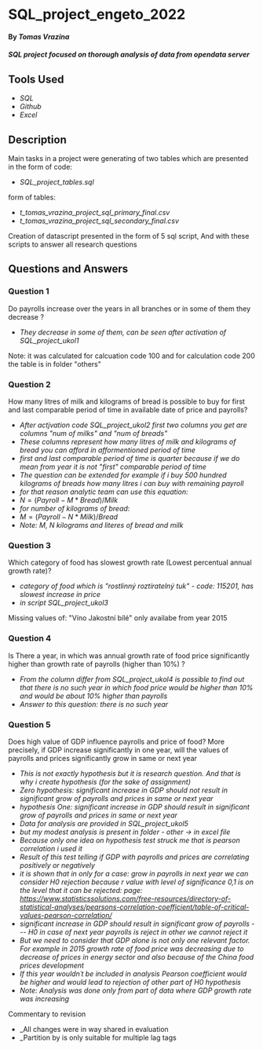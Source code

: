 # SQL_project_engeto_2022

#### By _Tomas Vrazina_

#### _SQL project focused on thorough analysis of data from opendata server_

## Tools Used

* _SQL_
* _Github_
* _Excel_

## Description

Main tasks in a project were generating of two tables which are presented in the
  form of code:
  * _SQL_project_tables.sql_
  
  form of tables:
  * _t_tomas_vrazina_project_sql_primary_final.csv_
  * _t_tomas_vrazina_project_sql_secondary_final.csv_

Creation of datascript presented in the form of 5 sql script, And with these scripts to answer all research questions

## Questions and Answers

### Question 1
Do payrolls increase over the years in all branches or in some of them they decrease ? 
  
* _They decrease in some of them, can be seen after activation of SQL_project_ukol1_ 

Note: it was calculated for calcuation code 100 and for calculation code 200 the table is in folder "others"

### Question 2
How many litres of milk and kilograms of bread is possible to buy for first and last comparable period of time in available date of price and payrolls?

* _After actjvation code SQL_project_ukol2 first two columns you get are columns "num of milks" and "num of breads"_ 
* _These columns represent how many litres of milk and kilograms of bread you can afford in afformentioned period of time_
* _first and last comparable period of time is quarter because if we do mean from year it is not "first" comparable period of time_ 
* _The question can be extended for example if i buy 500 hundred kilograms of breads how many litres i can buy with remaining payroll_
* _for that reason analytic team can use this equation:_
* $N=(Payroll-M*Bread)/Milk$ 
* _for number of kilograms of bread_:
* $M=(Payroll-N*Milk)/Bread$ 
* _Note: M, N kilograms and literes of bread and milk_

### Question 3
Which category of food has slowest growth rate (Lowest percentual annual growth rate)?
* _category of food which is "rostlinný roztíratelný tuk" - code: 115201, has slowest increase in price_
* _in script SQL_project_ukol3_

Missing values of: "Víno Jakostní bílé" only availabe from year 2015

### Question 4 
Is There a year, in which was annual growth rate of food price significantly higher than growth rate of payrolls (higher than 10%) ?

* _From the column differ from SQL_project_ukol4 is possible to find out that there is no such year in which food price would be higher than 10% and would be about 10% higher than payrolls_
* _Answer to this question: there is no such year_

### Question 5
Does high value of GDP influence payrolls and price of food? More precisely, if GDP increase significantly in one year, will the values of payrolls and prices significantly grow in same or next year  

* _This is not exactly hypothesis but it is research question. And that is why i create hypothesis (for the sake of assignment)_
* _Zero hypothesis: significant increase in GDP should not result in significant grow of payrolls and prices in same or next year_ 
* _hypothesis One: significant increase in GDP should result in significant grow of payrolls and prices in same or next year_ 
* _Data for analysis are provided in SQL_project_ukol5_
* _but my modest analysis is present in folder - other -> in excel file_
* _Because only one idea on hypothesis test struck me that is pearson correlation i used it_
* _Result of this test telling if GDP with payrolls and prices are correlating positively or negatively_
* _it is shown that in only for a case: grow in payrolls in next year we can consider H0 rejection because r value with level of significance 0,1 is on the level that it can be rejected: page: https://www.statisticssolutions.com/free-resources/directory-of-statistical-analyses/pearsons-correlation-coefficient/table-of-critical-values-pearson-correlation/_
* _significant increase in GDP should result in significant grow of payrolls --- H0 in case of next year payrolls is reject in other we cannot reject it_
* _But we need to consider that GDP alone is not only one relevant factor. For example in 2015 growth rate of food price was decreasing due to decrease of prices in energy sector and also because of the China food prices development_
* _If this year wouldn´t be included in analysis Pearson coefficient would be higher and would lead to rejection of other part of H0 hypothesis_ 
* _Note: Analysis was done only from part of data where GDP growth rate was increasing_



Commentary to revision

* _All changes were in way shared in evaluation
* _Partition by is only suitable for multiple lag tags
